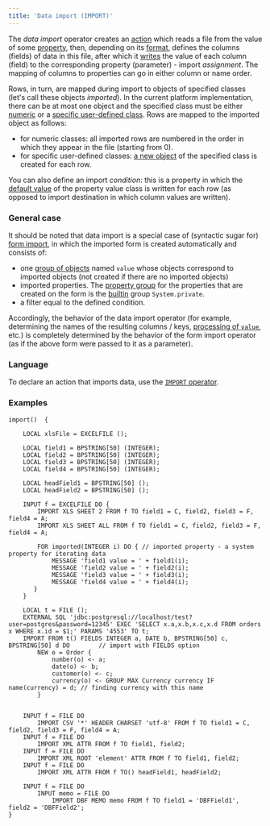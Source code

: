 ```yaml
---
title: 'Data import (IMPORT)'
---
```


The *data import* operator creates an [action](Actions.md) which reads a file from the value of some [property](Properties.md), then, depending on its [format](Structured_view.md), defines the columns (fields) of data in this file, after which it [writes](Property_change_CHANGE_.md) the value of each column (field) to the corresponding property (parameter) - import *assignment*. The mapping of columns to properties can go in either column or name order.

Rows, in turn, are mapped during import to objects of specified classes (let's call these objects *imported*). In the current platform implementation, there can be at most one object and the specified class must be either [numeric](Built-in_classes.md) or a [specific user-defined class](User_classes.md#abstract). Rows are mapped to the imported object as follows:

-   for numeric classes: all imported rows are numbered in the order in which they appear in the file (starting from 0).
-   for specific user-defined classes: [a new object](New_object_NEW_.md) of the specified class is created for each row.

You can also define an import *condition*: this is a property in which the [default value](Built-in_classes.md) of the property value class is written for each row (as opposed to import destination in which column values are written).

### General case

It should be noted that data import is a special case of (syntactic sugar for) [form import](In_a_structured_view_EXPORT_IMPORT_.md#importForm), in which the imported form is created automatically and consists of:

-   one [group of objects](Form_structure.md#objects) named `value` whose objects correspond to imported objects (not created if there are no imported objects)
-   imported properties. The [property group](Form_structure.md#propertygroup) for the properties that are created on the form is the [builtin](Groups_of_properties_and_actions.md#builtin) group `System.private`.
-   a filter equal to the defined condition.

Accordingly, the behavior of the data import operator (for example, determining the names of the resulting columns / keys, [processing of `value`](Structured_view.md#value), etc.) is completely determined by the behavior of the form import operator (as if the above form were passed to it as a parameter).

### Language

To declare an action that imports data, use the [`IMPORT` operator](IMPORT_operator.md).

### Examples


```lsf
import()  {

    LOCAL xlsFile = EXCELFILE ();

    LOCAL field1 = BPSTRING[50] (INTEGER);
    LOCAL field2 = BPSTRING[50] (INTEGER);
    LOCAL field3 = BPSTRING[50] (INTEGER);
    LOCAL field4 = BPSTRING[50] (INTEGER);

    LOCAL headField1 = BPSTRING[50] ();
    LOCAL headField2 = BPSTRING[50] ();

    INPUT f = EXCELFILE DO {
        IMPORT XLS SHEET 2 FROM f TO field1 = C, field2, field3 = F, field4 = A;
        IMPORT XLS SHEET ALL FROM f TO field1 = C, field2, field3 = F, field4 = A;

        FOR imported(INTEGER i) DO { // imported property - a system property for iterating data
            MESSAGE 'field1 value = ' + field1(i);
            MESSAGE 'field2 value = ' + field2(i);
            MESSAGE 'field3 value = ' + field3(i);
            MESSAGE 'field4 value = ' + field4(i);
       }
    }

    LOCAL t = FILE ();
    EXTERNAL SQL 'jdbc:postgresql://localhost/test?user=postgres&password=12345' EXEC 'SELECT x.a,x.b,x.c,x.d FROM orders x WHERE x.id = $1;' PARAMS '4553' TO t;
    IMPORT FROM t() FIELDS INTEGER a, DATE b, BPSTRING[50] c, BPSTRING[50] d DO        // import with FIELDS option
        NEW o = Order {
            number(o) <- a;
            date(o) <- b;
            customer(o) <- c;
            currency(o) <- GROUP MAX Currency currency IF name(currency) = d; // finding currency with this name
        }


    INPUT f = FILE DO
        IMPORT CSV '*' HEADER CHARSET 'utf-8' FROM f TO field1 = C, field2, field3 = F, field4 = A;
    INPUT f = FILE DO
        IMPORT XML ATTR FROM f TO field1, field2;
    INPUT f = FILE DO
        IMPORT XML ROOT 'element' ATTR FROM f TO field1, field2;
    INPUT f = FILE DO
        IMPORT XML ATTR FROM f TO() headField1, headField2;

    INPUT f = FILE DO
        INPUT memo = FILE DO
            IMPORT DBF MEMO memo FROM f TO field1 = 'DBFField1', field2 = 'DBFField2';
}
```
